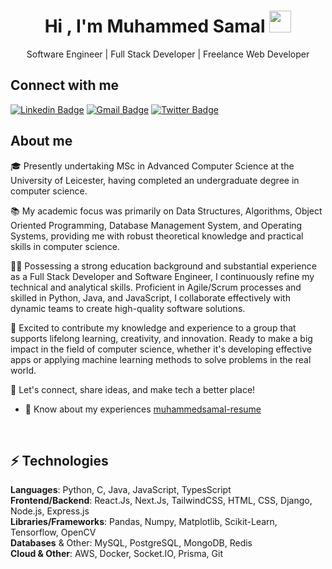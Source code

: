 <h1 align="center">Hi , I'm Muhammed Samal <img src="https://media.giphy.com/media/hvRJCLFzcasrR4ia7z/giphy.gif" width="35"></h1>

<p align="center">Software Engineer | Full Stack Developer | Freelance Web Developer</p>

## Connect with me

[![Linkedin Badge](https://img.shields.io/badge/-muhammedsamal-blue?style=flat-square&logo=Linkedin&logoColor=white&link=https://www.linkedin.com/in/muhammed-samal)](https://www.linkedin.com/in/muhammed-samal/)
[![Gmail Badge](https://img.shields.io/badge/-muhammedsamalt@gmail.com-c14438?style=flat-square&logo=Gmail&logoColor=white&link=mailto:muhammedsamalt@gmail.com)](mailto:muhammedsamalt@gmail.com)
[![Twitter Badge](https://img.shields.io/badge/-muhammedsamal-blue?style=flat-square&logo=Twitter&logoColor=white&link=https://twitter.com/muhammed__samal)](https://twitter.com/muhammed__samal)

## About me

<!-- - 🔭 I’m currently working on [FromHome](https://github.com/muhammedShamal/fromhome) -->

🎓 Presently undertaking MSc in Advanced Computer Science at the University of Leicester, having completed an undergraduate degree in computer science.

📚 My academic focus was primarily on Data Structures, Algorithms, Object Oriented Programming, Database Management System, and Operating Systems, providing me with robust theoretical knowledge and practical skills in computer science.

🧑‍💻 Possessing a strong education background and substantial experience as a Full Stack Developer and Software Engineer, I continuously refine my technical and analytical skills. Proficient in Agile/Scrum processes and skilled in Python, Java, and JavaScript, I collaborate effectively with dynamic teams to create high-quality software solutions.

🤩 Excited to contribute my knowledge and experience to a group that supports lifelong learning, creativity, and innovation. Ready to make a big impact in the field of computer science, whether it's developing effective apps or applying machine learning methods to solve problems in the real world.

🤝 Let's connect, share ideas, and make tech a better place!

- 📄 Know about my experiences [muhammedsamal-resume](https://github.com/muhammedsamal/muhammedsamal.github.io/blob/main/assets/resume.pdf)

<br>

## ⚡ Technologies

<strong>Languages</strong>: Python, C, Java, JavaScript, TypesScript
<br>
<strong>Frontend/Backend</strong>: React.Js, Next.Js, TailwindCSS, HTML, CSS, Django, Node.js, Express.js
<br>
<strong>Libraries/Frameworks</strong>: Pandas, Numpy, Matplotlib, Scikit-Learn, Tensorflow, OpenCV
<br>
<strong>Databases</strong> & Other: MySQL, PostgreSQL, MongoDB, Redis
<br>
<strong>Cloud & Other</strong>: AWS, Docker, Socket.IO, Prisma, Git
